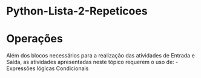 # Python-Lista-2-Repeticoes
<h1> Operações </h1> 
Além dos blocos necessários para a realização das atividades de Entrada e Saída, as atividades apresentadas neste tópico requerem o uso de:  
- Expressões lógicas Condicionais
